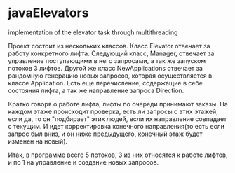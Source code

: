 # javaElevators
 implementation of the elevator task through multithreading

Проект состоит из нескольких классов. Класс Elevator отвечает за работу конкретного лифта. Следующий класс, Manager, отвечает за управление поступающими в него запросами, а так же запуском потоков 3 лифтов. Другой же класс NewApplications отвечает за рандомную генерацию новых запросов, которая осуществляется в классе Application. Есть еще перечисление, содержащие в себе состояния лифта, а так же направление запроса Direction.

Кратко говоря о работе лифта, лифты по очереди принимают заказы. На каждом этаже происходит проверка, есть ли запросы с этих этажей, если да, то он "подбирает" этих людей, если их направление совпадает с текущим. И идет корректировка конечного направления(то есть если запрос был вниз, и он ниже предыдущего, конечный этаж будет изменен на новый).

Итак, в программе всего 5 потоков, 3 из них относятся к работе лифтов, и по 1 на управление и создание новых запросов.
